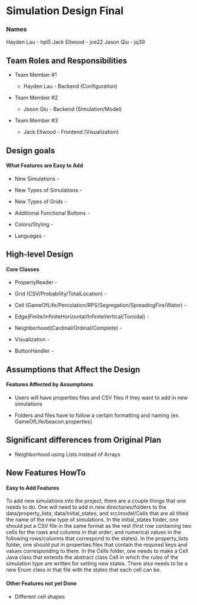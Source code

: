 # Simulation Design Final
### Names 
Hayden Lau - hpl5
Jack Ellwood - jce22
Jason Qiu - jq39

## Team Roles and Responsibilities

 * Team Member #1
 
    * Hayden Lau - Backend (Configuration)

 * Team Member #2
 
    * Jason Qiu - Backend (Simulation/Model)

 * Team Member #3

    * Jack Ellwood - Frontend (Visualization)

## Design goals

#### What Features are Easy to Add

 * New Simulations - 

 * New Types of Simulations - 
 
 * New Types of Grids - 
 
 * Additional Functional Buttons - 
 
 * Colors/Styling -
 
 * Languages - 

## High-level Design

#### Core Classes

 * PropertyReader - 
 
 * Grid (CSV/Probability/TotalLocation) - 
  
 * Cell (GameOfLife/Percolation/RPS/Segregation/SpreadingFire/Wator) - 
 
 * Edge(Finite/InfiniteHorizontal/InfiniteVertical/Toroidal) - 
 
 * Neighborhood(Cardinal/Ordinal/Complete) - 
 
 * Visualization - 
 
 * ButtonHandler - 
 
## Assumptions that Affect the Design

#### Features Affected by Assumptions

 * Users will have properties files and CSV files if they want to add in new simulations

 * Folders and files have to follow a certain formatting and naming (ex. GameOfLife/beacon.properties)
  
## Significant differences from Original Plan

 * Neighborhood using Lists instead of Arrays

## New Features HowTo

#### Easy to Add Features

To add new simulations into the project, there are a couple things that one needs to do. One will 
need to add in new directories/folders to the data/property_lists; data/initial_states; and 
src/model/Cells that are all titled the name of the new type of simulations. In the 
initial_states folder, one should put a CSV file in the same format as the rest (first row 
containing two cells for the rows and columns in that order; and numerical values in the 
following rows/columns that correspond to the states). In the property_lists folder, one should 
put in properties files that contain the required keys and values corresponding to them. In the
 Cells folder, one needs to make a Cell Java class that extends the abstract class Cell in which 
 the rules of the simulation type are written for setting new states. There also needs to be a new 
 Enum class in that file with the states that each cell can be.

#### Other Features not yet Done

 * Different cell shapes